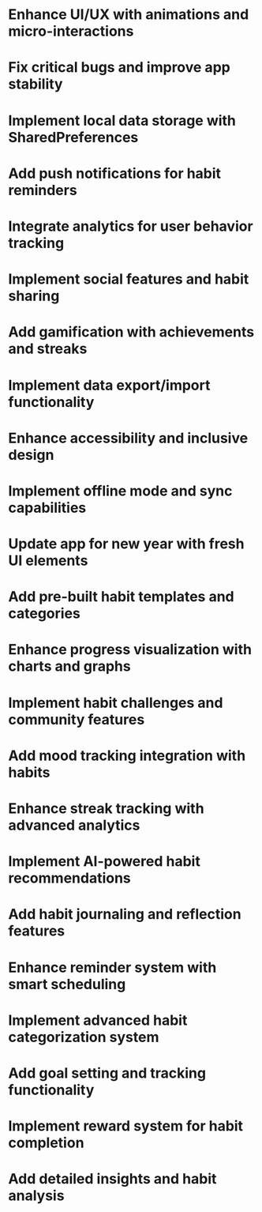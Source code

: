 # Enhance UI/UX with animations and micro-interactions
# Fix critical bugs and improve app stability
# Implement local data storage with SharedPreferences
# Add push notifications for habit reminders
# Integrate analytics for user behavior tracking
# Implement social features and habit sharing
# Add gamification with achievements and streaks
# Implement data export/import functionality
# Enhance accessibility and inclusive design
# Implement offline mode and sync capabilities
# Update app for new year with fresh UI elements
# Add pre-built habit templates and categories
# Enhance progress visualization with charts and graphs
# Implement habit challenges and community features
# Add mood tracking integration with habits
# Enhance streak tracking with advanced analytics
# Implement AI-powered habit recommendations
# Add habit journaling and reflection features
# Enhance reminder system with smart scheduling
# Implement advanced habit categorization system
# Add goal setting and tracking functionality
# Implement reward system for habit completion
# Add detailed insights and habit analysis
